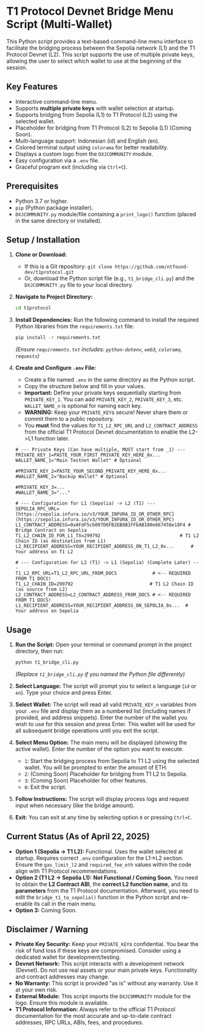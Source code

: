 # T1 Protocol Devnet Bridge Menu Script (Multi-Wallet)

This Python script provides a text-based command-line menu interface to facilitate the bridging process between the Sepolia network (L1) and the T1 Protocol Devnet (L2). This script supports the use of multiple private keys, allowing the user to select which wallet to use at the beginning of the session.

## Key Features

* Interactive command-line menu.
* Supports **multiple private keys** with wallet selection at startup.
* Supports bridging from Sepolia (L1) to T1 Protocol (L2) using the selected wallet.
* Placeholder for bridging from T1 Protocol (L2) to Sepolia (L1) (Coming Soon).
* Multi-language support: Indonesian (id) and English (en).
* Colored terminal output using `colorama` for better readability.
* Displays a custom logo from the `DXJCOMMUNITY` module.
* Easy configuration via a `.env` file.
* Graceful program exit (including via `Ctrl+C`).

## Prerequisites

* Python 3.7 or higher.
* `pip` (Python package installer).
* `DXJCOMMUNITY.py` module/file containing a `print_logo()` function (placed in the same directory or installed).

## Setup / Installation

1.  **Clone or Download:**
    * If this is a Git repository: `git clone https://github.com/ntfound-dev/t1protocol.git`
    * Or, download the Python script file (e.g., `t1_bridge_cli.py`) and the `DXJCOMMUNITY.py` file to your local directory.

2.  **Navigate to Project Directory:**
    ```bash
    cd t1protocol
    ```

3.  **Install Dependencies:**
    Run the following command to install the required Python libraries from the `requirements.txt` file:
    ```bash
    pip install -r requirements.txt
    ```
    *(Ensure `requirements.txt` includes: `python-dotenv`, `web3`, `colorama`, `requests`)*

4.  **Create and Configure `.env` File:**
    * Create a file named `.env` in the same directory as the Python script.
    * Copy the structure below and fill in your values.
    * **Important:** Define your private keys sequentially starting from `PRIVATE_KEY_1`. You can add `PRIVATE_KEY_2`, `PRIVATE_KEY_3`, etc. `WALLET_NAME_n` is optional for naming each key.
    * **WARNING:** Keep your `PRIVATE_KEY`s secure! Never share them or commit them to a public repository.
    * You **must** find the values for `T1_L2_RPC_URL` and `L2_CONTRACT_ADDRESS` from the official T1 Protocol Devnet documentation to enable the L2->L1 function later.

    ```dotenv
    # --- Private Keys (Can have multiple, MUST start from _1) ---
    PRIVATE_KEY_1=PASTE_YOUR_FIRST_PRIVATE_KEY_HERE_0x...
    WALLET_NAME_1="Main Testnet Wallet" # Optional

    #PRIVATE_KEY_2=PASTE_YOUR_SECOND_PRIVATE_KEY_HERE_0x...
    #WALLET_NAME_2="Backup Wallet" # Optional

    #PRIVATE_KEY_3=...
    #WALLET_NAME_3="..."

    # --- Configuration for L1 (Sepolia) -> L2 (T1) ---
    SEPOLIA_RPC_URL=[https://sepolia.infura.io/v3/YOUR_INFURA_ID_OR_OTHER_RPC](https://sepolia.infura.io/v3/YOUR_INFURA_ID_OR_OTHER_RPC)
    L1_CONTRACT_ADDRESS=0xAFdF5cb097D6FB2EB8B1FFbAB180e667458e18F4 # Bridge Contract on Sepolia
    T1_L2_CHAIN_ID_FOR_L1_TX=299792                             # T1 L2 Chain ID (as destination from L1)
    L2_RECIPIENT_ADDRESS=YOUR_RECIPIENT_ADDRESS_ON_T1_L2_0x...      # Your address on T1 L2

    # --- Configuration for L2 (T1) -> L1 (Sepolia) (Complete Later) ---
    T1_L2_RPC_URL=T1_L2_RPC_URL_FROM_DOCS             # <-- REQUIRED FROM T1 DOCS!
    T1_L2_CHAIN_ID=299792                            # T1 L2 Chain ID (as source from L2)
    L2_CONTRACT_ADDRESS=L2_CONTRACT_ADDRESS_FROM_DOCS # <-- REQUIRED FROM T1 DOCS!
    L1_RECIPIENT_ADDRESS=YOUR_RECIPIENT_ADDRESS_ON_SEPOLIA_0x...  # Your address on Sepolia
    ```

## Usage

1.  **Run the Script:** Open your terminal or command prompt in the project directory, then run:
    ```bash
    python t1_bridge_cli.py
    ```
    *(Replace `t1_bridge_cli.py` if you named the Python file differently)*

2.  **Select Language:** The script will prompt you to select a language (`id` or `en`). Type your choice and press Enter.

3.  **Select Wallet:** The script will read all valid `PRIVATE_KEY_n` variables from your `.env` file and display them as a numbered list (including names if provided, and address snippets). Enter the number of the wallet you wish to use for this session and press Enter. This wallet will be used for all subsequent bridge operations until you exit the script.

4.  **Select Menu Option:** The main menu will be displayed (showing the active wallet). Enter the number of the option you want to execute:
    * `1`: Start the bridging process from Sepolia to T1 L2 using the selected wallet. You will be prompted to enter the amount of ETH.
    * `2`: (Coming Soon) Placeholder for bridging from T1 L2 to Sepolia.
    * `3`: (Coming Soon) Placeholder for other features.
    * `0`: Exit the script.

5.  **Follow Instructions:** The script will display process logs and request input when necessary (like the bridge amount).

6.  **Exit:** You can exit at any time by selecting option `0` or pressing `Ctrl+C`.

## Current Status (As of April 22, 2025)

* **Option 1 (Sepolia -> T1 L2):** Functional. Uses the wallet selected at startup. Requires correct `.env` configuration for the L1->L2 section. Ensure the `gas_limit_l2` and `required_fee_eth` values within the code align with T1 Protocol recommendations.
* **Option 2 (T1 L2 -> Sepolia L1):** **Not Functional / Coming Soon.** You need to obtain the **L2 Contract ABI**, the **correct L2 function name**, and its **parameters** from the T1 Protocol documentation. Afterward, you need to edit the `bridge_t1_to_sepolia()` function in the Python script and re-enable its call in the main menu.
* **Option 3:** Coming Soon.

## Disclaimer / Warning

* **Private Key Security:** Keep your `PRIVATE_KEY`s confidential. You bear the risk of fund loss if these keys are compromised. Consider using a dedicated wallet for development/testing.
* **Devnet Network:** This script interacts with a development network (Devnet). Do not use real assets or your main private keys. Functionality and contract addresses may change.
* **No Warranty:** This script is provided "as is" without any warranty. Use it at your own risk.
* **External Module:** This script imports the `DXJCOMMUNITY` module for the logo. Ensure this module is available.
* **T1 Protocol Information:** Always refer to the official T1 Protocol documentation for the most accurate and up-to-date contract addresses, RPC URLs, ABIs, fees, and procedures.

